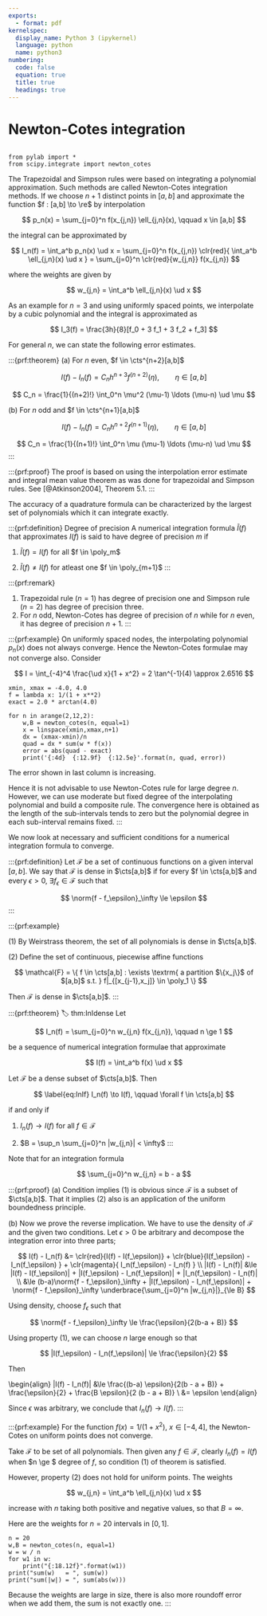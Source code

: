 ```yaml
---
exports:
  - format: pdf
kernelspec:
  display_name: Python 3 (ipykernel)
  language: python
  name: python3
numbering:
  code: false
  equation: true
  title: true
  headings: true
---
```


# Newton-Cotes integration

```{include} math.md
```

```{code-cell}
from pylab import *
from scipy.integrate import newton_cotes
```

The Trapezoidal and Simpson rules were based on integrating a polynomial approximation. Such methods are called Newton-Cotes integration methods.  If we choose $n+1$ distinct points in $[a,b]$ and approximate the function $f : [a,b] \to \re$ by interpolation

$$
p_n(x) = \sum_{j=0}^n f(x_{j,n}) \ell_{j,n}(x), \qquad x \in [a,b]
$$ 

the integral can be approximated by

$$
I_n(f) = \int_a^b p_n(x) \ud x = \sum_{j=0}^n f(x_{j,n}) \clr{red}{ \int_a^b \ell_{j,n}(x) \ud x } = \sum_{j=0}^n \clr{red}{w_{j,n}} f(x_{j,n})
$$

where the weights are given by 

$$
w_{j,n} = \int_a^b \ell_{j,n}(x) \ud x
$$ 

As an example for $n=3$ and using uniformly spaced points, we interpolate by a cubic polynomial and the integral is approximated as

$$
I_3(f) = \frac{3h}{8}[f_0 + 3 f_1 + 3 f_2 + f_3]
$$ 

For general $n$, we can state the following error estimates.

:::{prf:theorem}
\(a\) For $n$ even, $f \in \cts^{n+2}[a,b]$

$$
I(f) - I_n(f) = C_n h^{n+3} f^{(n+2)}(\eta), \qquad \eta \in [a,b]
$$

$$
C_n = \frac{1}{(n+2)!} \int_0^n \mu^2 (\mu-1) \ldots (\mu-n) \ud \mu
$$

(b) For $n$ odd and $f \in \cts^{n+1}[a,b]$

$$
I(f) - I_n(f) = C_n h^{n+2} f^{(n+1)}(\eta), \qquad \eta \in [a,b]
$$

$$
C_n = \frac{1}{(n+1)!} \int_0^n \mu (\mu-1) \ldots (\mu-n) \ud \mu
$$
:::

:::{prf:proof}
The proof is based on using the interpolation error estimate and integral mean value theorem as was done for trapezoidal and Simpson rules. See [@Atkinson2004], Theorem 5.1.
:::

The accuracy of a quadrature formula can be characterized by the largest set of polynomials which it can integrate exactly.

:::{prf:definition} Degree of precision
A numerical integration formula $\tilde{I}(f)$ that approximates $I(f)$ is said to have degree of precision $m$ if

1.  $\tilde{I}(f) = I(f)$ for all $f \in \poly_m$

2.  $\tilde{I}(f) \ne I(f)$ for atleast one $f \in \poly_{m+1}$
:::

:::{prf:remark}
1. Trapezoidal rule ($n=1$) has degree of precision one and Simpson rule ($n=2$) has degree of precision three. 
1. For $n$ odd, Newton-Cotes has degree of precision of $n$ while for $n$ even, it has degree of precision $n+1$.
:::

:::{prf:example}
On uniformly spaced nodes, the interpolating polynomial $p_n(x)$ does not always converge. Hence the Newton-Cotes formulae may not converge also. Consider

$$
I = \int_{-4}^4 \frac{\ud x}{1 + x^2} = 2 \tan^{-1}(4) \approx 2.6516
$$

```{code-cell}
xmin, xmax = -4.0, 4.0
f = lambda x: 1/(1 + x**2)
exact = 2.0 * arctan(4.0)

for n in arange(2,12,2):
    w,B = newton_cotes(n, equal=1)
    x = linspace(xmin,xmax,n+1)
    dx = (xmax-xmin)/n
    quad = dx * sum(w * f(x))
    error = abs(quad - exact)
    print('{:4d}  {:12.9f}  {:12.5e}'.format(n, quad, error))
```

The error shown in last column is increasing.

Hence it is not advisable to use Newton-Cotes rule for large degree $n$.  However, we can use moderate but fixed degree of the interpolating polynomial and build a composite rule. The convergence here is obtained as the length of the sub-intervals tends to zero but the polynomial degree in each sub-interval remains fixed.
:::

We now look at necessary and sufficient conditions for a numerical integration formula to converge.

:::{prf:definition}
Let $\mathcal{F}$ be a set of continuous functions on a given interval $[a,b]$. We say that $\mathcal{F}$ is dense in $\cts[a,b]$ if for every $f \in \cts[a,b]$ and every $\epsilon > 0$, $\exists f_\epsilon \in \mathcal{F}$ such that

$$
\norm{f - f_\epsilon}_\infty \le \epsilon
$$
:::

:::{prf:example}

(1) By Weirstrass theorem, the set of all polynomials is dense in $\cts[a,b]$. 

(2) Define the set of continuous, piecewise affine functions

$$
\mathcal{F} = \{ f \in \cts[a,b] : \exists \textrm{ a partition $\{x_j\}$ of $[a,b]$ s.t. } f|_{[x_{j-1},x_j]} \in \poly_1 \}
$$

Then $\mathcal{F}$ is dense in $\cts[a,b]$.
:::

:::{prf:theorem}
:label: thm:InIdense
Let 

$$
I_n(f) = \sum_{j=0}^n w_{j,n} f(x_{j,n}), \qquad n \ge 1
$$ 

be a sequence of numerical integration formulae that approximate

$$
I(f) = \int_a^b f(x) \ud x
$$ 

Let $\mathcal{F}$ be a dense subset of $\cts[a,b]$. Then 

$$
\label{eq:InIf}
I_n(f) \to I(f), \qquad \forall f \in \cts[a,b]
$$ 

if and only if

1. $I_n(f) \to I(f)$ for all $f \in \mathcal{F}$

1. $B = \sup_n \sum_{j=0}^n |w_{j,n}| < \infty$
:::

Note that for an integration formula

$$
\sum_{j=0}^n w_{j,n} = b - a
$$

:::{prf:proof}
(a) Condition [](#eq:InIf) implies (1) is obvious since $\mathcal{F}$ is a subset of $\cts[a,b]$. That it implies (2) also is an application of the uniform boundedness principle.

(b) Now we prove the reverse implication. We have to use the density of  $\mathcal{F}$ and the given two conditions. Let $\epsilon > 0$ be arbitrary and decompose the integration error into three parts;

$$
I(f) - I_n(f) &= \clr{red}{I(f) - I(f_\epsilon)} + \clr{blue}{I(f_\epsilon)  - I_n(f_\epsilon) } + \clr{magenta}{ I_n(f_\epsilon) - I_n(f) } \\
|I(f) - I_n(f)| 
&\le |I(f) - I(f_\epsilon)| + |I(f_\epsilon)  - I_n(f_\epsilon)| + |I_n(f_\epsilon) - I_n(f)| \\
&\le (b-a)\norm{f - f_\epsilon}_\infty + |I(f_\epsilon)  - I_n(f_\epsilon)| + \norm{f - f_\epsilon}_\infty \underbrace{\sum_{j=0}^n |w_{j,n}|}_{\le B}
$$ 

Using density, choose $f_\epsilon$ such that

$$
\norm{f - f_\epsilon}_\infty \le \frac{\epsilon}{2(b-a + B)}
$$ 

Using property (1), we can choose $n$ large enough so that

$$
|I(f_\epsilon)  - I_n(f_\epsilon)| \le \frac{\epsilon}{2}
$$ 

Then

\begin{align}
|I(f) - I_n(f)| 
&\le \frac{(b-a) \epsilon}{2(b - a + B)} + \frac{\epsilon}{2} + \frac{B \epsilon}{2 (b - a + B)} \\
&= \epsilon
\end{align}

Since $\epsilon$ was arbitrary, we conclude that $I_n(f) \to I(f)$.
:::

:::{prf:example}
For the function $f(x) = 1/(1+x^2)$, $x \in [-4,4]$, the Newton-Cotes on uniform points does not converge.

Take $\mathcal{F}$ to be set of all polynomials. Then given any $f \in \mathcal{F}$, clearly $I_n(f) = I(f)$ when $n \ge $ degree of $f$, so condition (1) of theorem is satisfied.

However, property (2) does not hold for uniform points. The weights

$$
w_{j,n} = \int_a^b \ell_{j,n}(x) \ud x
$$

increase with $n$ taking both positive and negative values, so that $B = \infty$. 

Here are the weights for $n=20$ intervals in $[0,1]$.

```{code-cell}
n = 20
w,B = newton_cotes(n, equal=1)
w = w / n
for w1 in w:
    print("{:18.12f}".format(w1))
print("sum(w)   = ", sum(w))
print("sum(|w|) = ", sum(abs(w)))
```

Because the weights are large in size, there is also more roundoff error when we add them, the sum is not exactly one.
:::
